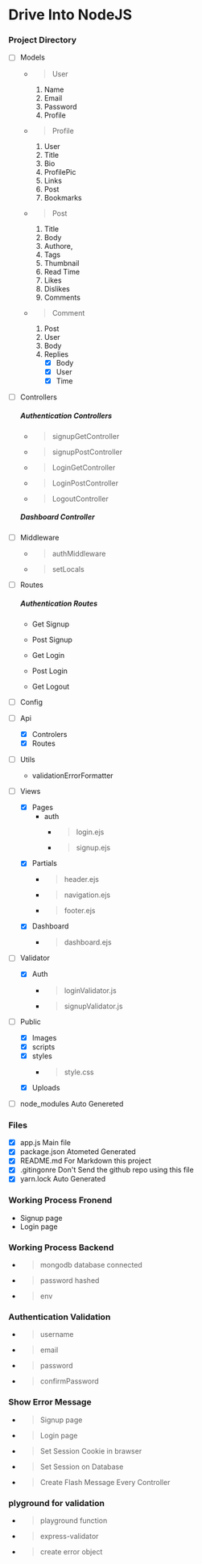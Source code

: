 # Drive Into NodeJS



### Project Directory
- [ ] Models
    - > User
        01. Name
        02. Email
        03. Password
        04. Profile

    - > Profile
        01. User
        02. Title
        03. Bio
        04. ProfilePic
        05. Links
        06. Post
        07. Bookmarks

    - > Post
        01. Title
        02. Body
        03. Authore,
        04. Tags
        05. Thumbnail
        06. Read Time
        07. Likes
        08. Dislikes
        09. Comments

    - > Comment
        01. Post
        02. User
        03. Body
        04. Replies
            - [x] Body
            - [x] User
            - [x] Time
- [ ] Controllers
    ##### Authentication Controllers
    - > signupGetController
    - > signupPostController

    - > LoginGetController
    - > LoginPostController

    - > LogoutController
    ##### Dashboard Controller
- [ ] Middleware
    - >  authMiddleware
    - >  setLocals
- [ ] Routes
    ##### Authentication Routes
    *   Get Signup
    *   Post Signup

    *   Get Login
    *   Post Login

    *   Get Logout
- [ ] Config
- [ ] Api
    - [x] Controlers
    - [x] Routes
- [ ] Utils
    *   validationErrorFormatter
- [ ] Views
    - [x] Pages
        * auth
            - > login.ejs
            - > signup.ejs
    - [x] Partials
        - > header.ejs
        - > navigation.ejs
        - > footer.ejs
    - [x] Dashboard
        - > dashboard.ejs
- [ ] Validator
    - [x] Auth
        - >loginValidator.js
        - > signupValidator.js
- [ ] Public
    - [x] Images
    - [x] scripts
    - [x] styles
        - > style.css
    - [x] Uploads

- [ ] node_modules Auto Genereted



### Files
- [x] app.js Main file
- [x] package.json Atometed Generated
- [x] README.md For Markdown  this project
- [x] .gitingonre Don't Send the github repo using this file
- [x] yarn.lock Auto Generated

### Working Process Fronend
*   Signup page
*   Login page


###  Working Process Backend
-   > mongodb database connected
-   > password hashed
-   > env

### Authentication Validation
-   > username
-   > email
-   > password
-   > confirmPassword

### Show Error Message
-   > Signup page
-   > Login page
-   > Set Session Cookie in brawser
-   > Set Session on Database
-   > Create Flash Message Every Controller

### plyground for validation
-   > playground function
-   > express-validator
-   > create error object

